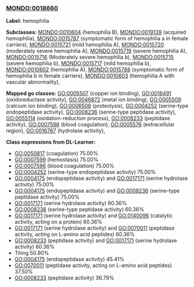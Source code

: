 
### [MONDO:0018660](http://purl.obolibrary.org/obo/MONDO_0018660)
**Label:** hemophilia

**Subclasses:** [MONDO:0010604](http://purl.obolibrary.org/obo/MONDO_0010604) (hemophilia B), [MONDO:0019139](http://purl.obolibrary.org/obo/MONDO_0019139) (acquired hemophilia), [MONDO:0015787](http://purl.obolibrary.org/obo/MONDO_0015787) (symptomatic form of hemophilia a in female carriers), [MONDO:0015721](http://purl.obolibrary.org/obo/MONDO_0015721) (mild hemophilia A), [MONDO:0015720](http://purl.obolibrary.org/obo/MONDO_0015720) (moderately severe hemophilia A), [MONDO:0015719](http://purl.obolibrary.org/obo/MONDO_0015719) (severe hemophilia A), [MONDO:0015716](http://purl.obolibrary.org/obo/MONDO_0015716) (Moderately severe hemophilia b), [MONDO:0015715](http://purl.obolibrary.org/obo/MONDO_0015715) (severe hemophilia b), [MONDO:0015717](http://purl.obolibrary.org/obo/MONDO_0015717) (mild hemophilia b), [MONDO:0010602](http://purl.obolibrary.org/obo/MONDO_0010602) (hemophilia A), [MONDO:0015788](http://purl.obolibrary.org/obo/MONDO_0015788) (symptomatic form of hemophilia b in female carriers), [MONDO:0010603](http://purl.obolibrary.org/obo/MONDO_0010603) (hemophilia A with vascular abnormality), 

**Mapped go classes:** [GO:0005507](http://purl.obolibrary.org/obo/GO_0005507) (copper ion binding), [GO:0016491](http://purl.obolibrary.org/obo/GO_0016491) (oxidoreductase activity), [GO:0046872](http://purl.obolibrary.org/obo/GO_0046872) (metal ion binding), [GO:0005509](http://purl.obolibrary.org/obo/GO_0005509) (calcium ion binding), [GO:0006508](http://purl.obolibrary.org/obo/GO_0006508) (proteolysis), [GO:0004252](http://purl.obolibrary.org/obo/GO_0004252) (serine-type endopeptidase activity), [GO:0008236](http://purl.obolibrary.org/obo/GO_0008236) (serine-type peptidase activity), [GO:0055114](http://purl.obolibrary.org/obo/GO_0055114) (oxidation-reduction process), [GO:0008233](http://purl.obolibrary.org/obo/GO_0008233) (peptidase activity), [GO:0007596](http://purl.obolibrary.org/obo/GO_0007596) (blood coagulation), [GO:0005576](http://purl.obolibrary.org/obo/GO_0005576) (extracellular region), [GO:0016787](http://purl.obolibrary.org/obo/GO_0016787) (hydrolase activity), 

**Class expressions from DL-Learner:**

- [GO:0050817](http://purl.obolibrary.org/obo/GO_0050817) (coagulation) 75.00%
- [GO:0007599](http://purl.obolibrary.org/obo/GO_0007599) (hemostasis) 75.00%
- [GO:0007596](http://purl.obolibrary.org/obo/GO_0007596) (blood coagulation) 75.00%
- [GO:0004252](http://purl.obolibrary.org/obo/GO_0004252) (serine-type endopeptidase activity) 75.00%
- [GO:0004175](http://purl.obolibrary.org/obo/GO_0004175) (endopeptidase activity) and [GO:0017171](http://purl.obolibrary.org/obo/GO_0017171) (serine hydrolase activity) 75.00%
- [GO:0004175](http://purl.obolibrary.org/obo/GO_0004175) (endopeptidase activity) and [GO:0008236](http://purl.obolibrary.org/obo/GO_0008236) (serine-type peptidase activity) 75.00%
- [GO:0017171](http://purl.obolibrary.org/obo/GO_0017171) (serine hydrolase activity) 60.36%
- [GO:0008236](http://purl.obolibrary.org/obo/GO_0008236) (serine-type peptidase activity) 60.36%
- [GO:0017171](http://purl.obolibrary.org/obo/GO_0017171) (serine hydrolase activity) and [GO:0140096](http://purl.obolibrary.org/obo/GO_0140096) (catalytic activity, acting on a protein) 60.36%
- [GO:0017171](http://purl.obolibrary.org/obo/GO_0017171) (serine hydrolase activity) and [GO:0070011](http://purl.obolibrary.org/obo/GO_0070011) (peptidase activity, acting on L-amino acid peptides) 60.36%
- [GO:0008233](http://purl.obolibrary.org/obo/GO_0008233) (peptidase activity) and [GO:0017171](http://purl.obolibrary.org/obo/GO_0017171) (serine hydrolase activity) 60.36%
- Thing 50.90%
- [GO:0004175](http://purl.obolibrary.org/obo/GO_0004175) (endopeptidase activity) 45.41%
- [GO:0070011](http://purl.obolibrary.org/obo/GO_0070011) (peptidase activity, acting on L-amino acid peptides) 37.50%
- [GO:0008233](http://purl.obolibrary.org/obo/GO_0008233) (peptidase activity) 36.79%


